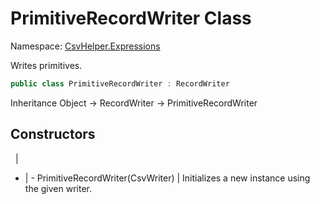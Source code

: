 # PrimitiveRecordWriter Class

Namespace: [CsvHelper.Expressions](/api/CsvHelper.Expressions)

Writes primitives.

```cs
public class PrimitiveRecordWriter : RecordWriter
```

Inheritance Object -> RecordWriter -> PrimitiveRecordWriter

## Constructors
&nbsp; | &nbsp;
- | -
PrimitiveRecordWriter(CsvWriter) | Initializes a new instance using the given writer.
